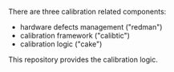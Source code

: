 There are three calibration related components:

* hardware defects management ("redman")
* calibration framework ("calibtic")
* calibration logic ("cake")

This repository provides the calibration logic.
